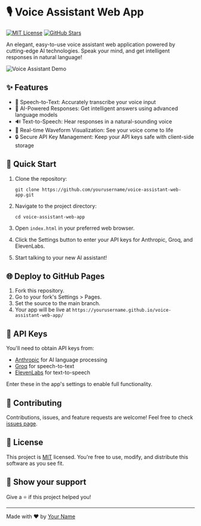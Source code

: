 # 🎙️ Voice Assistant Web App

[![MIT License](https://img.shields.io/badge/License-MIT-green.svg)](https://choosealicense.com/licenses/mit/)
[![GitHub Stars](https://img.shields.io/github/stars/yourusername/voice-assistant-web-app.svg)](https://github.com/yourusername/voice-assistant-web-app/stargazers)

An elegant, easy-to-use voice assistant web application powered by cutting-edge AI technologies. Speak your mind, and get intelligent responses in natural language!

![Voice Assistant Demo](https://your-image-url-here.com/demo.gif)

## ✨ Features

- 🎤 Speech-to-Text: Accurately transcribe your voice input
- 🧠 AI-Powered Responses: Get intelligent answers using advanced language models
- 🔊 Text-to-Speech: Hear responses in a natural-sounding voice
- 🌊 Real-time Waveform Visualization: See your voice come to life
- 🔒 Secure API Key Management: Keep your API keys safe with client-side storage

## 🚀 Quick Start

1. Clone the repository:
   ```
   git clone https://github.com/yourusername/voice-assistant-web-app.git
   ```

2. Navigate to the project directory:
   ```
   cd voice-assistant-web-app
   ```

3. Open `index.html` in your preferred web browser.

4. Click the Settings button to enter your API keys for Anthropic, Groq, and ElevenLabs.

5. Start talking to your new AI assistant!

## 🌐 Deploy to GitHub Pages

1. Fork this repository.
2. Go to your fork's Settings > Pages.
3. Set the source to the main branch.
4. Your app will be live at `https://yourusername.github.io/voice-assistant-web-app/`

## 🔑 API Keys

You'll need to obtain API keys from:
- [Anthropic](https://www.anthropic.com) for AI language processing
- [Groq](https://www.groq.com) for speech-to-text
- [ElevenLabs](https://www.elevenlabs.io) for text-to-speech

Enter these in the app's settings to enable full functionality.

## 🤝 Contributing

Contributions, issues, and feature requests are welcome! Feel free to check [issues page](https://github.com/yourusername/voice-assistant-web-app/issues).

## 📄 License

This project is [MIT](https://choosealicense.com/licenses/mit/) licensed. You're free to use, modify, and distribute this software as you see fit.

## 🌟 Show your support

Give a ⭐️ if this project helped you!

---

Made with ❤️ by [Your Name](https://github.com/yourusername)
